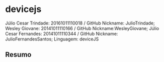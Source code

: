 # devicejs
Júlio Cesar Trindade: 20161011110018 / GitHub Nickname: JulioTrindade;
Wesley Giovane: 20141011110166 / GitHub Nickname:WesleyGiovane;
Júlio Cesar Fernandes: 20141011110344 / GitHub Nickname: JulioFernandesSantos;
Linguagem: deviceJS
<h2> Resumo </h2>
